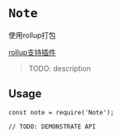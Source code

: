 # `Note`
使用rollup打包 

[rollup支持插件](https://github.com/rollup/awesome)
> TODO: description

## Usage

```
const note = require('Note');

// TODO: DEMONSTRATE API
```
